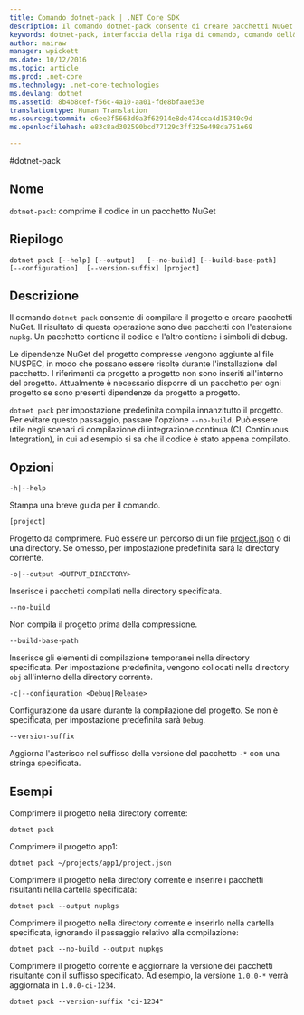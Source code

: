 ```yaml
---
title: Comando dotnet-pack | .NET Core SDK
description: Il comando dotnet-pack consente di creare pacchetti NuGet per il progetto .NET Core.
keywords: dotnet-pack, interfaccia della riga di comando, comando dell&quot;interfaccia della riga di comando, .NET Core
author: mairaw
manager: wpickett
ms.date: 10/12/2016
ms.topic: article
ms.prod: .net-core
ms.technology: .net-core-technologies
ms.devlang: dotnet
ms.assetid: 8b4b8cef-f56c-4a10-aa01-fde8bfaae53e
translationtype: Human Translation
ms.sourcegitcommit: c6ee3f5663d0a3f62914e8de474cca4d15340c9d
ms.openlocfilehash: e83c8ad302590bcd77129c3ff325e498da751e69

---
```


#<a name="dotnetpack"></a>dotnet-pack

## <a name="name"></a>Nome

`dotnet-pack`: comprime il codice in un pacchetto NuGet

## <a name="synopsis"></a>Riepilogo

`dotnet pack [--help] [--output]  
    [--no-build] [--build-base-path]  
    [--configuration]  [--version-suffix]
    [project]`  

## <a name="description"></a>Descrizione

Il comando `dotnet pack` consente di compilare il progetto e creare pacchetti NuGet. Il risultato di questa operazione sono due pacchetti con l'estensione `nupkg`. Un pacchetto contiene il codice e l'altro contiene i simboli di debug. 

Le dipendenze NuGet del progetto compresse vengono aggiunte al file NUSPEC, in modo che possano essere risolte durante l'installazione del pacchetto. I riferimenti da progetto a progetto non sono inseriti all'interno del progetto. Attualmente è necessario disporre di un pacchetto per ogni progetto se sono presenti dipendenze da progetto a progetto.

`dotnet pack` per impostazione predefinita compila innanzitutto il progetto. Per evitare questo passaggio, passare l'opzione `--no-build`. Può essere utile negli scenari di compilazione di integrazione continua (CI, Continuous Integration), in cui ad esempio si sa che il codice è stato appena compilato. 

## <a name="options"></a>Opzioni

`-h|--help`

Stampa una breve guida per il comando.  

`[project]` 
    
Progetto da comprimere. Può essere un percorso di un file [project.json](project-json.md) o di una directory. Se omesso, per impostazione predefinita sarà la directory corrente. 

`-o|--output <OUTPUT_DIRECTORY>`

Inserisce i pacchetti compilati nella directory specificata. 

`--no-build`

Non compila il progetto prima della compressione. 

`--build-base-path`

Inserisce gli elementi di compilazione temporanei nella directory specificata. Per impostazione predefinita, vengono collocati nella directory `obj` all'interno della directory corrente. 

`-c|--configuration <Debug|Release>`

Configurazione da usare durante la compilazione del progetto. Se non è specificata, per impostazione predefinita sarà `Debug`.

`--version-suffix`

Aggiorna l'asterisco nel suffisso della versione del pacchetto `-*` con una stringa specificata.

## <a name="examples"></a>Esempi

Comprimere il progetto nella directory corrente:

`dotnet pack`

Comprimere il progetto app1:

`dotnet pack ~/projects/app1/project.json`
    
Comprimere il progetto nella directory corrente e inserire i pacchetti risultanti nella cartella specificata:

`dotnet pack --output nupkgs`

Comprimere il progetto nella directory corrente e inserirlo nella cartella specificata, ignorando il passaggio relativo alla compilazione:

`dotnet pack --no-build --output nupkgs`

Comprimere il progetto corrente e aggiornare la versione dei pacchetti risultante con il suffisso specificato. Ad esempio, la versione `1.0.0-*` verrà aggiornata in `1.0.0-ci-1234`.

`dotnet pack --version-suffix "ci-1234"`


<!--HONumber=Nov16_HO1-->


